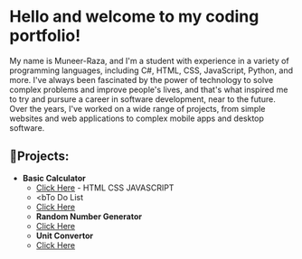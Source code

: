 # Hello and welcome to my coding portfolio!
My name is Muneer-Raza, and I'm a student with experience in a variety of programming languages, including C#, HTML, CSS, JavaScript, Python, and more. I've always been fascinated by the power of technology to solve complex problems and improve people's lives, and that's what inspired me to try and pursure a career in software development, near to the future. Over the years, I've worked on a wide range of projects, from simple websites and web applications to complex mobile apps and desktop software.

## <h2>👨‍Projects:</h2>

- <b>Basic Calculator</b>
  - [Click Here](https://github.com/MuneerRaza19/Calculator) - HTML CSS JAVASCRIPT
  - <bTo Do List</b>
  - [Click Here](https://github.com/MuneerRaza19/todolist)
  - <b>Random Number Generator</b>
  - [Click Here](https://github.com/MuneerRaza19/Random-number-generator-web-app)
  - <b>Unit Convertor</b>
  - [Click Here](https://github.com/MuneerRaza19/UnitConvertor/tree/master)




